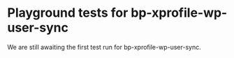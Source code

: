 # Playground tests for bp-xprofile-wp-user-sync
We are still awaiting the first test run for bp-xprofile-wp-user-sync.

